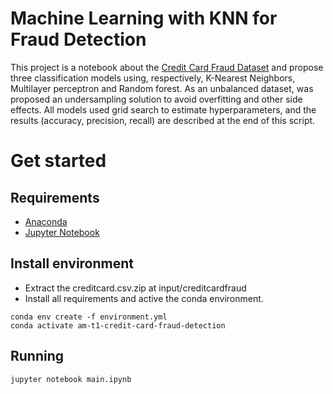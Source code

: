 # Machine Learning with KNN for Fraud Detection

This project is a notebook about the [Credit Card Fraud Dataset](https://www.kaggle.com/mlg-ulb/creditcardfraud) and propose three classification models using, respectively, K-Nearest Neighbors, Multilayer perceptron and Random forest. As an unbalanced dataset, was proposed an undersampling solution to avoid overfitting and other side effects.  All models used grid search to estimate hyperparameters, and the results (accuracy, precision, recall) are described at the end of this script.

# Get started

## Requirements

 - [Anaconda](https://docs.anaconda.com/anaconda/install/)
 - [Jupyter Notebook](https://jupyter.org/install)

## Install environment

- Extract the creditcard.csv.zip at input/creditcardfraud
- Install all requirements and active the conda environment.

```shellscript
conda env create -f environment.yml
conda activate am-t1-credit-card-fraud-detection
```

## Running

`jupyter notebook main.ipynb`


